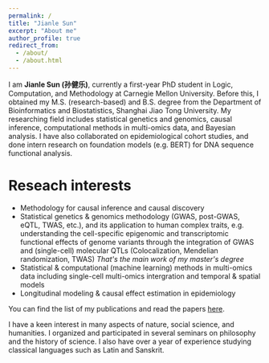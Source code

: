 ```yaml
---
permalink: /
title: "Jianle Sun"
excerpt: "About me"
author_profile: true
redirect_from: 
  - /about/
  - /about.html
---
```


I am **Jianle Sun (孙健乐)**, currently a first-year PhD student in Logic, Computation, and Methodology at Carnegie Mellon University. Before this, I obtained my M.S. (research-based) and B.S. degree from the Department of Bioinformatics and Biostatistics, Shanghai Jiao Tong University. My researching field includes statistical genetics and genomics, causal inference, computational methods in multi-omics data, and Bayesian analysis. I have also collaborated on epidemiological cohort studies, and done intern research on foundation models (e.g. BERT) for DNA sequence functional analysis. 

Reseach interests
======
* Methodology for causal inference and causal discovery
* Statistical genetics & genomics methodology (GWAS, post-GWAS, eQTL, TWAS, etc.), and its application to human complex traits, e.g. understanding the cell-specific epigenomic and transcriptomic functional effects of genome variants through the integration of GWAS and (single-cell) molecular QTLs (Colocalization, Mendelian randomization, TWAS) *That's the main work of my master's degree* <br>
* Statistical & computational (machine learning) methods in multi-omics data including single-cell multi-omics intergration and temporal & spatial models <br>
* Longitudinal modeling & causal effect estimation in epidemiology

You can find the list of my publications and read the papers [here](https://sjl-sjtu.github.io/publications/).

I have a keen interest in many aspects of nature, social science, and humanities. I organized and participated in several seminars on philosophy and the history of science. I also have over a year of experience studying classical languages such as Latin and Sanskrit.


